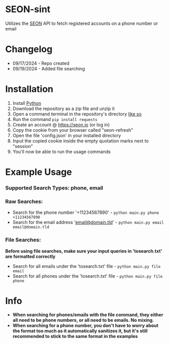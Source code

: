 # SEON-sint
Utilizes the [SEON](https://seon.io) API to fetch registered accounts on a phone number or email

# Changelog
- 09/17/2024 - Repo created
- 09/19/2024 - Added file searching

# Installation
1. Install [Python](https://python.org)
2. Download the repository as a zip file and unzip it
3. Open a command terminal in the repository's directory [like so](https://streamable.com/v8ysk8)
4. Run the command `pip install requests`
5. Create an account @ https://seon.io (or log in)
6. Copy the cookie from your browser called "seon-refresh"
7. Open the file 'config.json' in your installed directory
8. Input the copied cookie inside the empty quotation marks next to "session"
9. You'll now be able to run the usage commands

# Example Usage
### Supported Search Types: phone, email
### Raw Searches:
- Search for the phone number '+11234567890' - `python main.py phone +11234567890`
- Search for the email address 'email@domain.tld' - `python main.py email email@domain.tld`
### File Searches:
**Before using file searches, make sure your input queries in 'tosearch.txt' are formatted correctly**
- Search for all emails under the 'tosearch.txt' file - `python main.py file email`
- Search for all phones under the 'tosearch.txt' file - `python main.py file phone`

# Info
- **When searching for phones/emails with the file command, they either all need to be phone numbers, or all need to be emails. No mixing.**
- **When searching for a phone number, you don't have to worry about the format too much as it automatically sanitizes it, but it's still recommended to stick to the same format in the examples**
